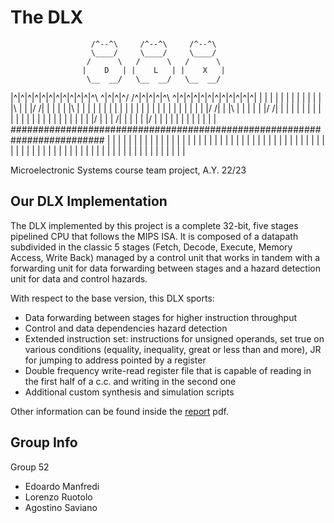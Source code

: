 # The DLX

                      /^--^\     /^--^\     /^--^\
                      \____/     \____/     \____/
                     /      \   /      \   /      \
                    |    D   | |    L   | |    X   |
                     \__  __/   \__  __/   \__  __/
|^|^|^|^|^|^|^|^|^|^|^|^\ \^|^|^|^/ /^|^|^|^|^\ \^|^|^|^|^|^|^|^|^|^|^|^|
| | | | | | | | | | | | |\ \| | |/ /| | | | | |\ \| | | | | | | | | | | |
| | | | | | | | | | | | |/ /| | |\ \| | | | | |/ /| | | | | | | | | | | |
| | | | | | | | | | | | |\/ | | | \/| | | | | |\/ | | | | | | | | | | | |
#########################################################################
| | | | | | | | | | | | | | | | | | | | | | | | | | | | | | | | | | | | |
| | | | | | | | | | | | | | | | | | | | | | | | | | | | | | | | | | | | |

Microelectronic Systems course team project, A.Y. 22/23

## Our DLX Implementation

The DLX implemented by this project is a complete 32-bit, five stages pipelined CPU that follows the MIPS ISA. It is composed of a datapath subdivided in the classic 5 stages (Fetch, Decode, Execute, Memory Access, Write Back) managed by a control unit that works in tandem with a forwarding unit for data forwarding between stages and a hazard detection unit for data and control hazards. 

With respect to the base version, this DLX sports:
- Data forwarding between stages for higher instruction throughput
- Control and data dependencies hazard detection
- Extended instruction set: instructions for unsigned operands, set true on various conditions (equality, inequality, great or less than and more), JR for jumping to address pointed by a register
- Double frequency write-read register file that is capable of reading in the first half of a c.c. and writing in the second one
- Additional custom synthesis and simulation scripts

Other information can be found inside the [report](report.pdf) pdf.

## Group Info

Group 52
- Edoardo Manfredi
- Lorenzo Ruotolo
- Agostino Saviano

